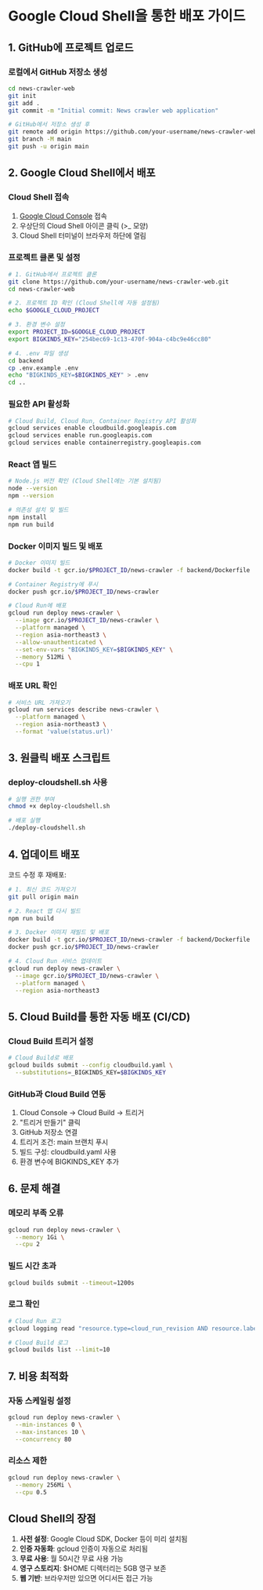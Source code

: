 # Google Cloud Shell을 통한 배포 가이드

## 1. GitHub에 프로젝트 업로드

### 로컬에서 GitHub 저장소 생성
```bash
cd news-crawler-web
git init
git add .
git commit -m "Initial commit: News crawler web application"

# GitHub에서 저장소 생성 후
git remote add origin https://github.com/your-username/news-crawler-web.git
git branch -M main
git push -u origin main
```

## 2. Google Cloud Shell에서 배포

### Cloud Shell 접속
1. [Google Cloud Console](https://console.cloud.google.com) 접속
2. 우상단의 Cloud Shell 아이콘 클릭 (>_ 모양)
3. Cloud Shell 터미널이 브라우저 하단에 열림

### 프로젝트 클론 및 설정
```bash
# 1. GitHub에서 프로젝트 클론
git clone https://github.com/your-username/news-crawler-web.git
cd news-crawler-web

# 2. 프로젝트 ID 확인 (Cloud Shell에 자동 설정됨)
echo $GOOGLE_CLOUD_PROJECT

# 3. 환경 변수 설정
export PROJECT_ID=$GOOGLE_CLOUD_PROJECT
export BIGKINDS_KEY="254bec69-1c13-470f-904a-c4bc9e46cc80"

# 4. .env 파일 생성
cd backend
cp .env.example .env
echo "BIGKINDS_KEY=$BIGKINDS_KEY" > .env
cd ..
```

### 필요한 API 활성화
```bash
# Cloud Build, Cloud Run, Container Registry API 활성화
gcloud services enable cloudbuild.googleapis.com
gcloud services enable run.googleapis.com
gcloud services enable containerregistry.googleapis.com
```

### React 앱 빌드
```bash
# Node.js 버전 확인 (Cloud Shell에는 기본 설치됨)
node --version
npm --version

# 의존성 설치 및 빌드
npm install
npm run build
```

### Docker 이미지 빌드 및 배포
```bash
# Docker 이미지 빌드
docker build -t gcr.io/$PROJECT_ID/news-crawler -f backend/Dockerfile .

# Container Registry에 푸시
docker push gcr.io/$PROJECT_ID/news-crawler

# Cloud Run에 배포
gcloud run deploy news-crawler \
  --image gcr.io/$PROJECT_ID/news-crawler \
  --platform managed \
  --region asia-northeast3 \
  --allow-unauthenticated \
  --set-env-vars "BIGKINDS_KEY=$BIGKINDS_KEY" \
  --memory 512Mi \
  --cpu 1
```

### 배포 URL 확인
```bash
# 서비스 URL 가져오기
gcloud run services describe news-crawler \
  --platform managed \
  --region asia-northeast3 \
  --format 'value(status.url)'
```

## 3. 원클릭 배포 스크립트

### deploy-cloudshell.sh 사용
```bash
# 실행 권한 부여
chmod +x deploy-cloudshell.sh

# 배포 실행
./deploy-cloudshell.sh
```

## 4. 업데이트 배포

코드 수정 후 재배포:
```bash
# 1. 최신 코드 가져오기
git pull origin main

# 2. React 앱 다시 빌드
npm run build

# 3. Docker 이미지 재빌드 및 배포
docker build -t gcr.io/$PROJECT_ID/news-crawler -f backend/Dockerfile .
docker push gcr.io/$PROJECT_ID/news-crawler

# 4. Cloud Run 서비스 업데이트
gcloud run deploy news-crawler \
  --image gcr.io/$PROJECT_ID/news-crawler \
  --platform managed \
  --region asia-northeast3
```

## 5. Cloud Build를 통한 자동 배포 (CI/CD)

### Cloud Build 트리거 설정
```bash
# Cloud Build로 배포
gcloud builds submit --config cloudbuild.yaml \
  --substitutions=_BIGKINDS_KEY=$BIGKINDS_KEY
```

### GitHub과 Cloud Build 연동
1. Cloud Console → Cloud Build → 트리거
2. "트리거 만들기" 클릭
3. GitHub 저장소 연결
4. 트리거 조건: main 브랜치 푸시
5. 빌드 구성: cloudbuild.yaml 사용
6. 환경 변수에 BIGKINDS_KEY 추가

## 6. 문제 해결

### 메모리 부족 오류
```bash
gcloud run deploy news-crawler \
  --memory 1Gi \
  --cpu 2
```

### 빌드 시간 초과
```bash
gcloud builds submit --timeout=1200s
```

### 로그 확인
```bash
# Cloud Run 로그
gcloud logging read "resource.type=cloud_run_revision AND resource.labels.service_name=news-crawler" --limit 50

# Cloud Build 로그
gcloud builds list --limit=10
```

## 7. 비용 최적화

### 자동 스케일링 설정
```bash
gcloud run deploy news-crawler \
  --min-instances 0 \
  --max-instances 10 \
  --concurrency 80
```

### 리소스 제한
```bash
gcloud run deploy news-crawler \
  --memory 256Mi \
  --cpu 0.5
```

## Cloud Shell의 장점

1. **사전 설정**: Google Cloud SDK, Docker 등이 미리 설치됨
2. **인증 자동화**: gcloud 인증이 자동으로 처리됨
3. **무료 사용**: 월 50시간 무료 사용 가능
4. **영구 스토리지**: $HOME 디렉터리는 5GB 영구 보존
5. **웹 기반**: 브라우저만 있으면 어디서든 접근 가능